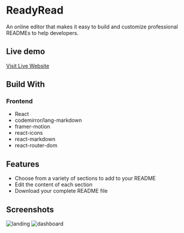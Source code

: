 
# ReadyRead

An online editor that makes it easy to build and customize professional READMEs to help developers.

## Live demo

[Visit Live Website](https://readyread.netlify.app/)

## Build With

### Frontend

- React
- codemirror/lang-markdown
- framer-motion
- react-icons
- react-markdown
- react-router-dom

## Features

- Choose from a variety of sections to add to your README
- Edit the content of each section
- Download your complete README file

## Screenshots

![landing](https://github.com/user-attachments/assets/d7055e4c-ebc5-48c0-b811-7595efd1119a)
![dashboard](https://github.com/user-attachments/assets/9604f4cf-2ec2-4cca-854b-7a0cfb2a5e77)






